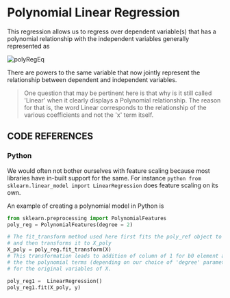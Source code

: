 # Polynomial Linear Regression

This regression allows us to regress over dependent variable(s) that has a polynomial relationship with the independent variables generally represented as 

![polyRegEq](http://mathurl.com/yd39otyo.png)

There are powers to the same variable that now jointly represent the relationship between dependent and independent variables.

> One question that may be pertinent here is that why is it still called 'Linear' when it clearly displays a Polynomial relationship. The reason for that is, the word Linear corresponds to the relationship of the various coefficients and not the 'x' term itself. 

## CODE REFERENCES

### Python
We would often not bother ourselves with feature scaling because most libraries have in-built support for the same. For instance `python from sklearn.linear_model import LinearRegression` does feature scaling on its own.

An example of creating a polynomial model in Python is


```python
from sklearn.preprocessing import PolynomialFeatures
poly_reg = PolynomialFeatures(degree = 2)

# The fit_transform method used here first fits the poly_ref object to X
# and then transforms it to X_poly
X_poly = poly_reg.fit_transform(X)
# This transformation leads to addition of column of 1 for b0 element and
# the the polynomial terms (depending on our choice of 'degree' parameter
# for the original variables of X. 

poly_reg1 =  LinearRegression()
poly_reg1.fit(X_poly, y)
```


